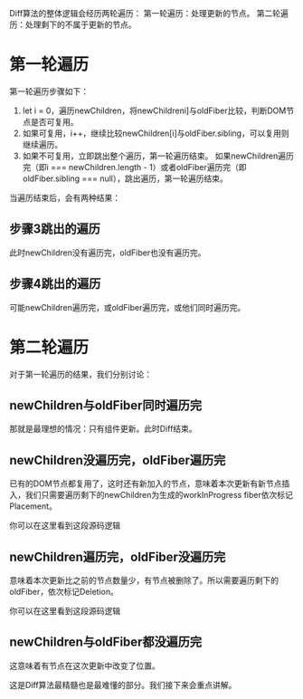 Diff算法的整体逻辑会经历两轮遍历：
第一轮遍历：处理更新的节点。
第二轮遍历：处理剩下的不属于更新的节点。

# 第一轮遍历
第一轮遍历步骤如下：
1. let i = 0，遍历newChildren，将newChildreni]与oldFiber比较，判断DOM节点是否可复用。
2. 如果可复用，i++，继续比较newChildren[i]与oldFiber.sibling，可以复用则继续遍历。
3. 如果不可复用，立即跳出整个遍历，第一轮遍历结束。
如果newChildren遍历完（即i === newChildren.length - 1）或者oldFiber遍历完（即oldFiber.sibling === null），跳出遍历，第一轮遍历结束。

当遍历结束后，会有两种结果：
## 步骤3跳出的遍历
此时newChildren没有遍历完，oldFiber也没有遍历完。
## 步骤4跳出的遍历
可能newChildren遍历完，或oldFiber遍历完，或他们同时遍历完。



# 第二轮遍历
对于第一轮遍历的结果，我们分别讨论：

## newChildren与oldFiber同时遍历完
那就是最理想的情况：只有组件更新。此时Diff结束。

## newChildren没遍历完，oldFiber遍历完
已有的DOM节点都复用了，这时还有新加入的节点，意味着本次更新有新节点插入，我们只需要遍历剩下的newChildren为生成的workInProgress fiber依次标记Placement。

你可以在这里看到这段源码逻辑

## newChildren遍历完，oldFiber没遍历完
意味着本次更新比之前的节点数量少，有节点被删除了。所以需要遍历剩下的oldFiber，依次标记Deletion。

你可以在这里看到这段源码逻辑

## newChildren与oldFiber都没遍历完
这意味着有节点在这次更新中改变了位置。

这是Diff算法最精髓也是最难懂的部分。我们接下来会重点讲解。